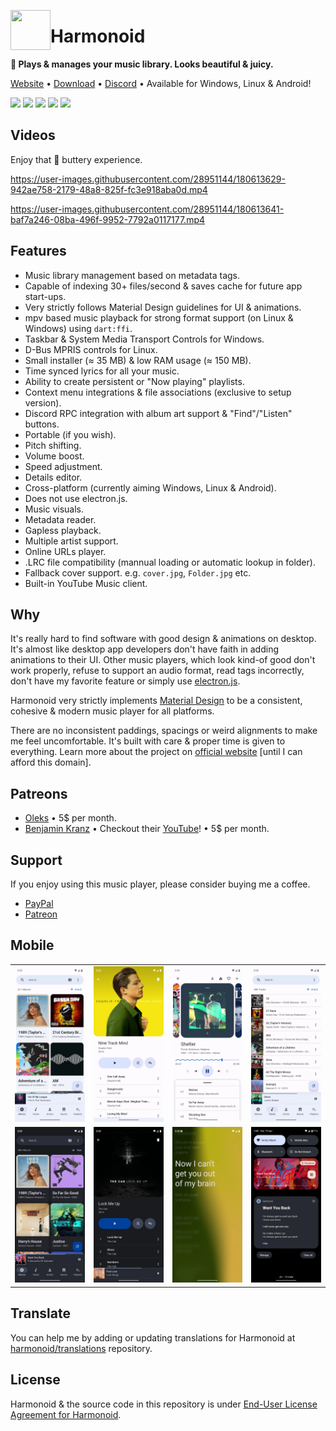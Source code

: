 <img align="left" src="https://user-images.githubusercontent.com/28951144/190144379-364185ea-3e3e-4f41-87fd-9581acfc7f7f.png" width="64" height="64"></img>

<h1 align="left">Harmonoid</h1>

**🎵 Plays & manages your music library. Looks beautiful & juicy.**

[Website](https://harmonoid.com) • [Download](https://harmonoid.com/downloads) • [Discord](https://discord.gg/2Rc3edFWd8) • Available for Windows, Linux & Android!

![](https://github.com/harmonoid/harmonoid/blob/assets/windows/0.webp?raw=true)
![](https://github.com/harmonoid/harmonoid/blob/assets/windows/1.webp?raw=true)
![](https://github.com/harmonoid/harmonoid/blob/assets/windows/2.webp?raw=true)
![](https://github.com/harmonoid/harmonoid/blob/assets/windows/3.webp?raw=true)
![](https://github.com/harmonoid/harmonoid/blob/assets/windows/4.webp?raw=true)

## Videos

Enjoy that 🧈 buttery experience.

https://user-images.githubusercontent.com/28951144/180613629-942ae758-2179-48a8-825f-fc3e918aba0d.mp4

https://user-images.githubusercontent.com/28951144/180613641-baf7a246-08ba-496f-9952-7792a0117177.mp4

## Features

- Music library management based on metadata tags.
- Capable of indexing 30+ files/second & saves cache for future app start-ups.
- Very strictly follows Material Design guidelines for UI & animations.
- mpv based music playback for strong format support (on Linux & Windows) using `dart:ffi`.
- Taskbar & System Media Transport Controls for Windows.
- D-Bus MPRIS controls for Linux.
- Small installer (≈ 35 MB) & low RAM usage (≈ 150 MB).
- Time synced lyrics for all your music.
- Ability to create persistent or "Now playing" playlists.
- Context menu integrations & file associations (exclusive to setup version).
- Discord RPC integration with album art support & "Find"/"Listen" buttons.
- Portable (if you wish).
- Pitch shifting.
- Volume boost.
- Speed adjustment.
- Details editor.
- Cross-platform (currently aiming Windows, Linux & Android).
- Does not use electron.js.
- Music visuals.
- Metadata reader.
- Gapless playback.
- Multiple artist support.
- Online URLs player.
- .LRC file compatibility (mannual loading or automatic lookup in folder).
- Fallback cover support. e.g. `cover.jpg`, `Folder.jpg` etc.
- Built-in YouTube Music client.

## Why

It's really hard to find software with good design & animations on desktop. It's almost like desktop app developers don't have faith in adding animations to their UI. Other music players, which look kind-of good don't work properly, refuse to support an audio format, read tags incorrectly, don't have my favorite feature or simply use [electron.js](https://electronjs.org).

Harmonoid very strictly implements [Material Design](https://user-images.githubusercontent.com/28951144/187515841-265b2f6e-4ee3-4db5-b06d-0f7f5d684da9.webm) to be a consistent, cohesive & modern music player for all platforms.

There are no inconsistent paddings, spacings or weird alignments to make me feel uncomfortable. It's built with care & proper time is given to everything. Learn more about the project on [official website](https://harmonoid.com/) [until I can afford this domain].

## Patreons

- [Oleks](https://www.patreon.com/user/creators?u=28979760) • 5$ per month.
- [Benjamin Kranz](https://twitter.com/RisuDesign) • Checkout their [YouTube](https://www.youtube.com/c/RapidzDE)! • 5$ per month.

## Support

If you enjoy using this music player, please consider buying me a coffee.

- [PayPal](https://paypal.me/alexmercerind)
- [Patreon](https://patreon.com/harmonoid)

## Mobile

<table>
  <tr>
    <td>
      <img src='https://github.com/harmonoid/harmonoid/blob/assets/android/0.webp?raw=true'>
    </td>
    <td>
      <img src='https://github.com/harmonoid/harmonoid/blob/assets/android/1.webp?raw=true'>
    </td>
    <td>
      <img src='https://github.com/harmonoid/harmonoid/blob/assets/android/2.webp?raw=true'>
    </td>
    <td>
      <img src='https://github.com/harmonoid/harmonoid/blob/assets/android/3.webp?raw=true'>
    </td>
  </tr>
  <tr>
    <td>
      <img src='https://github.com/harmonoid/harmonoid/blob/assets/android/4.webp?raw=true'>
    </td>
    <td>
      <img src='https://github.com/harmonoid/harmonoid/blob/assets/android/5.webp?raw=true'>
    </td>
    <td>
      <img src='https://github.com/harmonoid/harmonoid/blob/assets/android/6.webp?raw=true'>
    </td>
    <td>
      <img src='https://github.com/harmonoid/harmonoid/blob/assets/android/7.webp?raw=true'>
    </td>
  </tr>
</table>

## Translate

You can help me by adding or updating translations for Harmonoid at [harmonoid/translations](https://github.com/harmonoid/translations) repository.

## License

Harmonoid & the source code in this repository is under [End-User License Agreement for Harmonoid](https://github.com/harmonoid/harmonoid/blob/master/EULA.txt?raw=true).
